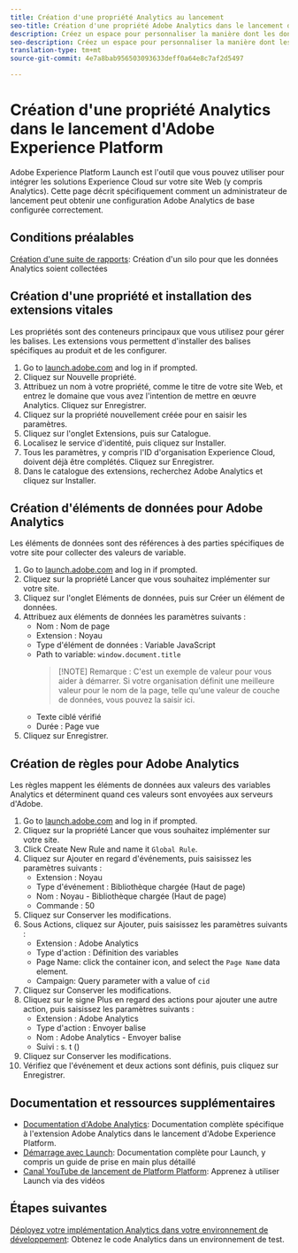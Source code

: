 ```yaml
---
title: Création d'une propriété Analytics au lancement
seo-title: Création d'une propriété Adobe Analytics dans le lancement d'Adobe Experience Platform
description: Créez un espace pour personnaliser la manière dont les données sont collectées, à l'aide du lancement d'Adobe Experience Platform.
seo-description: Créez un espace pour personnaliser la manière dont les données sont collectées dans Adobe Analytics, à l'aide du lancement d'Adobe Experience Platform.
translation-type: tm+mt
source-git-commit: 4e7a8bab956503093633deff0a64e8c7af2d5497

---
```



# Création d'une propriété Analytics dans le lancement d'Adobe Experience Platform

Adobe Experience Platform Launch est l'outil que vous pouvez utiliser pour intégrer les solutions Experience Cloud sur votre site Web (y compris Analytics). Cette page décrit spécifiquement comment un administrateur de lancement peut obtenir une configuration Adobe Analytics de base configurée correctement.

## Conditions préalables

[Création d'une suite de rapports](../../admin/admin-console/create-report-suite.md): Création d'un silo pour que les données Analytics soient collectées

## Création d'une propriété et installation des extensions vitales

Les propriétés sont des conteneurs principaux que vous utilisez pour gérer les balises. Les extensions vous permettent d'installer des balises spécifiques au produit et de les configurer.

1. Go to [launch.adobe.com](https://launch.adobe.com) and log in if prompted.
1. Cliquez sur Nouvelle propriété.
1. Attribuez un nom à votre propriété, comme le titre de votre site Web, et entrez le domaine que vous avez l'intention de mettre en œuvre Analytics. Cliquez sur Enregistrer.
1. Cliquez sur la propriété nouvellement créée pour en saisir les paramètres.
1. Cliquez sur l'onglet Extensions, puis sur Catalogue.
1. Localisez le service d'identité, puis cliquez sur Installer.
1. Tous les paramètres, y compris l'ID d'organisation Experience Cloud, doivent déjà être complétés. Cliquez sur Enregistrer.
1. Dans le catalogue des extensions, recherchez Adobe Analytics et cliquez sur Installer.

## Création d'éléments de données pour Adobe Analytics

Les éléments de données sont des références à des parties spécifiques de votre site pour collecter des valeurs de variable.

1. Go to [launch.adobe.com](https://launch.adobe.com) and log in if prompted.
2. Cliquez sur la propriété Lancer que vous souhaitez implémenter sur votre site.
3. Cliquez sur l'onglet Eléments de données, puis sur Créer un élément de données.
4. Attribuez aux éléments de données les paramètres suivants :
   * Nom : Nom de page
   * Extension : Noyau
   * Type d'élément de données : Variable JavaScript
   * Path to variable: `window.document.title`
      > [!NOTE] Remarque : C'est un exemple de valeur pour vous aider à démarrer. Si votre organisation définit une meilleure valeur pour le nom de la page, telle qu'une valeur de couche de données, vous pouvez la saisir ici.
   * Texte ciblé vérifié
   * Durée : Page vue
5. Cliquez sur Enregistrer.

## Création de règles pour Adobe Analytics

Les règles mappent les éléments de données aux valeurs des variables Analytics et déterminent quand ces valeurs sont envoyées aux serveurs d'Adobe.

1. Go to [launch.adobe.com](https://launch.adobe.com) and log in if prompted.
1. Cliquez sur la propriété Lancer que vous souhaitez implémenter sur votre site.
1. Click Create New Rule and name it `Global Rule`.
1. Cliquez sur Ajouter en regard d'événements, puis saisissez les paramètres suivants :
   * Extension : Noyau
   * Type d'événement : Bibliothèque chargée (Haut de page)
   * Nom : Noyau - Bibliothèque chargée (Haut de page)
   * Commande : 50
1. Cliquez sur Conserver les modifications.
1. Sous Actions, cliquez sur Ajouter, puis saisissez les paramètres suivants :
   * Extension : Adobe Analytics
   * Type d'action : Définition des variables
   * Page Name: click the container icon, and select the `Page Name` data element.
   * Campaign: Query parameter with a value of `cid`
1. Cliquez sur Conserver les modifications.
1. Cliquez sur le signe Plus en regard des actions pour ajouter une autre action, puis saisissez les paramètres suivants :
   * Extension : Adobe Analytics
   * Type d'action : Envoyer balise
   * Nom : Adobe Analytics - Envoyer balise
   * Suivi : s. t ()
1. Cliquez sur Conserver les modifications.
1. Vérifiez que l'événement et deux actions sont définis, puis cliquez sur Enregistrer.

## Documentation et ressources supplémentaires

* [Documentation d'Adobe Analytics](https://docs.adobelaunch.com/extension-reference/web/adobe-analytics-extension): Documentation complète spécifique à l'extension Adobe Analytics dans le lancement d'Adobe Experience Platform.
* [Démarrage avec Launch](https://docs.adobelaunch.com/getting-started): Documentation complète pour Launch, y compris un guide de prise en main plus détaillé
* [Canal YouTube de lancement de Platform Platform](https://www.youtube.com/channel/UCa84ntcvYhPArOBsZIRE2Jw/videos?view=0&shelf_id=0&sort=dd): Apprenez à utiliser Launch via des vidéos

## Étapes suivantes

[Déployez votre implémentation Analytics dans votre environnement de développement](deploy-dev.md): Obtenez le code Analytics dans un environnement de test.
